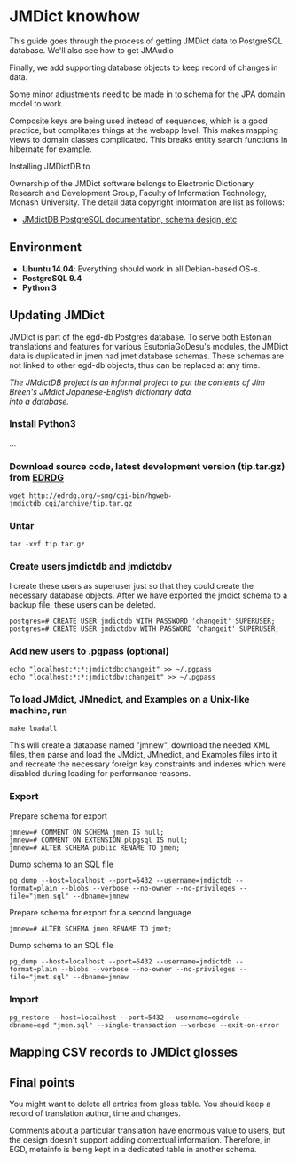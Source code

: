 # JMDict knowhow
This guide goes through the process of getting JMDict data to PostgreSQL database.
We'll also see how to get JMAudio

Finally, we add supporting database objects to keep record of changes in data.


Some minor adjustments need to be made in to schema for the JPA domain model to work.

Composite keys are being used instead of sequences, which is a good practice, but complitates things at the webapp level.
This makes mapping views to domain classes complicated. This breaks entity search functions in hibernate for example.

Installing JMDictDB to

Ownership of the JMDict software belongs to Electronic Dictionary Research and Development Group,
Faculty of Information Technology, Monash University. The detail data copyright information are list as follows:
  - <a href="http://edrdg.org/~smg/">JMdictDB PostgreSQL documentation, schema design, etc</a>

## Environment
- **Ubuntu 14.04**: Everything should work in all Debian-based OS-s.
- **PostgreSQL 9.4**
- **Python 3**

## Updating JMDict
JMDict is part of the egd-db Postgres database. 
To serve both Estonian translations and features for various EsutoniaGoDesu's modules, 
the JMDict data is duplicated in jmen nad jmet database schemas. 
These schemas are not linked to other egd-db objects, thus can be replaced at any time.

*The JMdictDB project is an informal project to put the contents 
of Jim Breen's JMdict Japanese-English dictionary data  
into a database.*

### Install Python3
...

### Download source code, latest development version (tip.tar.gz) from [EDRDG](http://edrdg.org/~smg/)

    wget http://edrdg.org/~smg/cgi-bin/hgweb-jmdictdb.cgi/archive/tip.tar.gz
    
### Untar

    tar -xvf tip.tar.gz
    
### Create users jmdictdb and jmdictdbv
I create these users as superuser just so that they could create the necessary database objects. 
After we have exported the jmdict schema to a backup file, these users can be deleted.

    postgres=# CREATE USER jmdictdb WITH PASSWORD 'changeit' SUPERUSER;
    postgres=# CREATE USER jmdictdbv WITH PASSWORD 'changeit' SUPERUSER;

### Add new users to .pgpass (optional)

    echo "localhost:*:*:jmdictdb:changeit" >> ~/.pgpass
    echo "localhost:*:*:jmdictdbv:changeit" >> ~/.pgpass

### To load JMdict, JMnedict, and Examples on a Unix-like machine, run 
    
    make loadall

This will create a database named "jmnew", download
the needed XML files, then parse and load the JMdict, JMnedict,
and Examples files into it and recreate the necessary foreign
key constraints and indexes which were disabled during loading
for performance reasons.

### Export 

Prepare schema for export

    jmnew=# COMMENT ON SCHEMA jmen IS null;
    jmnew=# COMMENT ON EXTENSION plpgsql IS null;
    jmnew=# ALTER SCHEMA public RENAME TO jmen; 
    
Dump schema to an SQL file

    pg_dump --host=localhost --port=5432 --username=jmdictdb --format=plain --blobs --verbose --no-owner --no-privileges --file="jmen.sql" --dbname=jmnew


Prepare schema for export for a second language

    jmnew=# ALTER SCHEMA jmen RENAME TO jmet; 

Dump schema to an SQL file

    pg_dump --host=localhost --port=5432 --username=jmdictdb --format=plain --blobs --verbose --no-owner --no-privileges --file="jmet.sql" --dbname=jmnew


### Import

    pg_restore --host=localhost --port=5432 --username=egdrole --dbname=egd "jmen.sql" --single-transaction --verbose --exit-on-error

## Mapping CSV records to JMDict glosses

## Final points



You might want to delete all entries from gloss table.
You should keep a record of translation author, time and changes.

Comments about a particular translation have enormous value to users, but the design doesn't support adding contextual information.
Therefore, in EGD, metainfo is being kept in a dedicated table in another schema.
